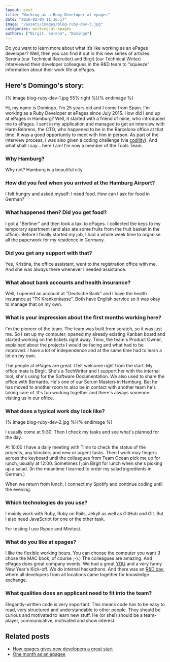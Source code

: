 ```yaml
---
layout: post
title: "Working as a Ruby Developer at epages"
date: "2016-02-04 11:16:17"
image: "/assets/images/blog-ruby-dev-3.jpg"
categories: working-at-epages
authors: ["Birgit, Serena", "Domingo"]
---
```


Do you want to learn more about what it’s like working as an ePages developer?
Well, then you can find it out in this new series of articles.
Serena (our Technical Recruiter) and Birgit (our Technical Writer) interviewed their developer colleagues in the R&D team to “squeeze” information about their work life at ePages.

## Here's Domingo's story:

{% image blog-ruby-dev-1.jpg 55% right %}{% endimage %}

Hi, my name is Domingo.
I'm 25 years old and I come from Spain.
I'm working as a Ruby Developer at ePages since July 2015.
How did I end up at ePages in Hamburg?
Well, it started with a friend of mine, who introduced me to ePages.
I sent in my application and managed to get an interview with Harm Behrens, the CTO, who happened to be in the Barcelona office at that time. It was a good opportunity to meet with him in person.
As part of the interview process, I was also given a coding challenge (via [codility](https://codility.com/)).
And what shall I say… here I am!
I’m now a member of the Tools Team.

### Why Hamburg?

Why not?
Hamburg is a beautiful city.

### How did you feel when you arrived at the Hamburg Airport?

I felt hungry and asked myself: I need food.
How can I ask for food in German?

### What happened then? Did you get food?

I got a "Berliner" and then took a taxi to ePages.
I collected the keys to my temporary apartment (and also ate some fruits from the fruit basket in the office).
Before I finally started my job, I had a whole week time to organise all the paperwork for my residence in Germany.

### Did you get any support with that?

Yes, Kristina, the office assistant, went to the registration office with me.
And she was always there whenever I needed assistance.

### What about bank accounts and health insurance?

Well, I opened an account at "Deutsche Bank" and I have the health insurance at "TK Krankenkasse".
Both have English service so it was okay to manage that on my own.

### What is your impression about the first months working here?

I'm the pioneer of the team.
The team was built from scratch, so it was just me.
So I set up my computer, opened my already existing Kanban board and started working on the tickets right away.
Timo, the team's Product Owner, explained about the projects I would be facing and what had to be improved.
I have a lot of independence and at the same time had to learn a lot on my own.

The people at ePages are great.
I felt welcome right from the start.
My office mate is Birgit.
She's a TechWriter and I support her with the internal tool, she's using for the Software Documentation.
We also used to share the office with Bernardo.
He's one of our Scrum Masters in Hamburg.
But he has moved to another room to also be in contact with another team he's taking care of.
It's fun working together and there's always someone visiting us in our office.

### What does a typical work day look like?

{% image blog-ruby-dev-2.jpg %}{% endimage %}

I usually come at 9:30.
Then I check my tasks and see what's planned for the day.

At 10:00 I have a daily meeting with Timo to check the status of the projects, any blockers and new or urgent tasks.
Then I work may fingers across the keyboard until the colleagues from Team Ocean pick me up for lunch, usually at 12:00.
Sometimes I join Birgit for lunch when she's picking up a salad.
(In the meantime I learned to order my salad ingredients in German.)

When we return from lunch, I connect my Spotify and continue coding until the evening.

### Which technologies do you use?

I mainly work with Ruby, Ruby on Rails, Jekyll as well as GitHub and Git.
But I also need JavaScript for one or the other task.

For testing I use Rspec and Minitest.

### What do you like at epages?

I like the flexible working hours.
You can choose the computer you want (I chose the MAC book, of course ;-).)
The colleagues are amazing.
And ePages does great company events.
We had a great [YOU](https://developer.epages.com/blog/2015/09/21/epages-you-2015.html) and a very funny New Year's Kick-off.
We do internal hackathons.
And there was an [R&D day](https://developer.epages.com/blog/2015/09/15/rnd-day-2015.html), where all developers from all locations came together for knowledge exchange.

### What qualities does an applicant need to fit into the team?

Elegantly-written code is very important.
This means code has to be easy to read, very structured and understandable to other people.
They should be curious and motivated to learn new stuff.
He (or she!) should be a team-player, communicative, motivated and show interest.

## Related posts

* [How epages gives new developers a great start](https://developer.epages.com/blog/2015/07/07/employee-induction-programme.html)
* [One month as an epagee](https://developer.epages.com/blog/2015/08/11/one-month-as-an-epagee.html)
